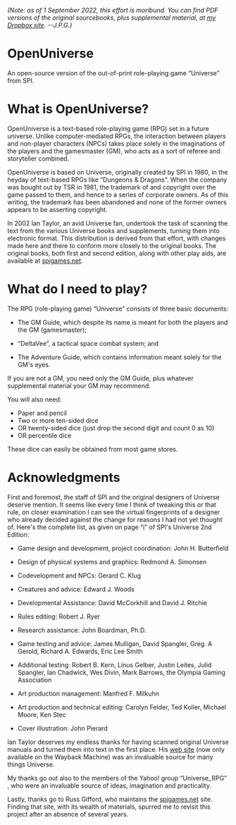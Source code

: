 *(Note: as of 1 September 2022, this effort is moribund.  You can find PDF versions 
of the original sourcebooks, plus supplemental material, at 
[my Dropbox site](https://www.dropbox.com/sh/nqu7o8uoz8ezxth/AACpd9Ar5lInYBH2HfRN9e0za?dl=0).
--J.P.G.)*

# OpenUniverse
An open-source version of the out-of-print role-playing game “Universe” from SPI.

What is OpenUniverse?
=================

OpenUniverse is a text-based role-playing game (RPG) set in a future
universe.  Unlike computer-mediated RPGs, the interaction between
players and non-player characters (NPCs) takes place solely in the
imaginations of the players and the gamesmaster (GM), who acts as a
sort of referee and storyteller combined.

OpenUniverse is based on Universe, originally created by SPI in 1980,
in the heyday of text-based RPGs like “Dungeons & Dragons”.  When the
company was bought out by TSR in 1981, the trademark of and copyright
over the game passed to them, and hence to a series of corporate
owners.  As of this writing, the trademark has been abandoned and none
of the former owners appears to be asserting copyright.

In 2002 Ian Taylor, an avid Universe fan, undertook the task of
scanning the text from the various Universe books and supplements,
turning them into electronic format.  This distribution is derived
from that effort, with changes made here and there to conform more
closely to the original books.  The original books, both first and
second edition, along with other play aids, are available at
[spigames.net](http://www.spigames.net/rules_downloads.htm#U).


What do I need to play?
=======================

The RPG (role-playing game) “Universe” consists of three basic
documents:

  * The GM Guide, which despite its name is meant for both the players
    and the GM (gamesmaster);

  * “DeltaVee”, a tactical space combat system; and

  * The Adventure Guide, which contains information meant solely for
    the GM's eyes.

If you are not a GM, you need only the GM Guide, plus whatever
supplemental material your GM may recommend.

You will also need:

  * Paper and pencil
  * Two or more ten-sided dice
  * OR twenty-sided dice (just drop the second digit and count 0 as
    10)
  * OR percentile dice

These dice can easily be obtained from most game stores.


Acknowledgments
================

First and foremost, the staff of SPI and the original designers of
Universe deserve mention.  It seems like every time I think of
tweaking this or that rule, on closer examination I can see the
virtual fingerprints of a designer who already decided against the
change for reasons I had not yet thought of.  Here's the complete
list, as given on page “i” of SPI's Universe 2nd Edition:

  * Game design and development, project coordination: John H.
    Butterfield

  * Design of physical systems and graphics:  Redmond A. Simonsen

  * Codevelopment and NPCs: Gerard C. Klug

  * Creatures and advice: Edward J. Woods

  * Developmental Assistance: David McCorkhill and David J. Ritchie

  * Rules editing: Robert J. Ryer

  * Research assistance: John Boardman, Ph.D.

  * Game testing and advice: James Mulligan, David Spangler,
    Greg. A Gerold, Richard A. Edwards, Eric Lee Smith

  * Additional testing: Robert B. Kern, Linus Gelber, Justin Leites,
    Julid Spangler, Ian Chadwick, Wes Divin, Mark Barrows, the Olympia
    Gaming Association

  * Art production management: Manfred F. Milkuhn

  * Art production and technical editing: Carolyn Felder, Ted Koller,
    Michael Moore, Ken Stec

  * Cover illustration: John Pierard

Ian Taylor deserves my endless thanks for having scanned original
Universe manuals and turned them into text in the first place.  His
[web site](https://web.archive.org/web/20050404120333/http://members.iinet.net.au:80/~avalon1/Universe/Universe.htm)
(now only available on the Wayback Machine) was an invaluable source
for many things Universe.

My thanks go out also to the members of the Yahoo! group
“Universe_RPG” , who were an invaluable source of ideas, imagination
and practicality.

Lastly, thanks go to Russ Gifford, who maintains the
[spigames.net](https://spigames.net/) site.  Finding that site, with
its wealth of materials, spurred me to revisit this project after an
absence of several years.
